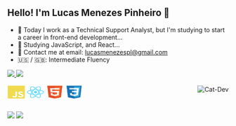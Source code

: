 ## Hello! I'm Lucas Menezes Pinheiro 👋

- 🔭 Today I work as a Technical Support Analyst, but I'm studying to start a career in front-end development...
- 🌱 Studying JavaScript, and React...
- 📧 Contact me at email: lucasmenezespl@gmail.com
- 🇺🇸 / 🇬🇧: Intermediate Fluency

<div>
  <a href="https://github.com/LucasMenezesp">
    <img height="180em" src="https://github-readme-stats.vercel.app/api?username=LucasMenezesp&show_icons=true&theme=dark&include_all_commits=true&count">
    <img height=180em"  src="https://github-readme-stats.vercel.app/api/top-langs/?username=LucasMenezesp&layout=compact&langs_count=16&theme=dark"/>
  </a>
</div>

<div style="display: inline_block"><br>
  <img align="center" alt="Lucas-Js" height="30" width="40" src="https://raw.githubusercontent.com/devicons/devicon/master/icons/javascript/javascript-plain.svg">
  <img align="center" alt="Lucas-React" height="30" width="40" src="https://raw.githubusercontent.com/devicons/devicon/master/icons/react/react-original.svg">
  <img align="center" alt="Lucas-HTML" height="30" width="40" src="https://raw.githubusercontent.com/devicons/devicon/master/icons/html5/html5-original.svg">
  <img align="center" alt="Lucasa-CSS" height="30" width="40" src="https://raw.githubusercontent.com/devicons/devicon/master/icons/css3/css3-original.svg">
  <img align="right"  alt="Cat-Dev" src="https://i.gifer.com/2GU.gif"
</div>

##

<div> 
  <a href = "mailto:lucasmenezespl@gmail.com"><img src="https://img.shields.io/badge/-Gmail-%23333?style=for-the-badge&logo=gmail&logoColor=white" target="_blank"></a>
  <a href="https://www.linkedin.com/in/lucas-menezes-21a303112" target="_blank"><img src="https://img.shields.io/badge/-LinkedIn-%230077B5?style=for-the-badge&logo=linkedin&logoColor=white" target="_blank"></a> 
</div>

